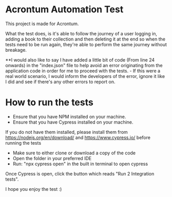 
# Acrontum Automation Test

This project is made for Acrontum. 

What the test does, is it's able to follow the journey of a user logging in, adding a book to their collection and then deleting it at the end so when the tests need to be run again, they're able to perform the same journey without breakage.

**I would also like to say I have added a little bit of code (From line 24 onwards) in the "index.json" file to help avoid an error originating from the application code in order for me to proceed with the tests. - If this were a real world scenario, I would inform the developers of the error, ignore it like I did and see if there's any other errors to report on. 

# How to run the tests

* Ensure that you have NPM installed on your machine.
* Ensure that you have Cypress installed on your machine.

If you do not have them installed, please install them from https://nodejs.org/en/download/ and https://www.cypress.io/ before running the tests

* Make sure to either clone or download a copy of the code
* Open the folder in your preferred IDE
* Run: "npx cypress open" in the built in terminal to open cypress

Once Cypress is open, click the button which reads "Run 2 Integration tests".

I hope you enjoy the test :) 





